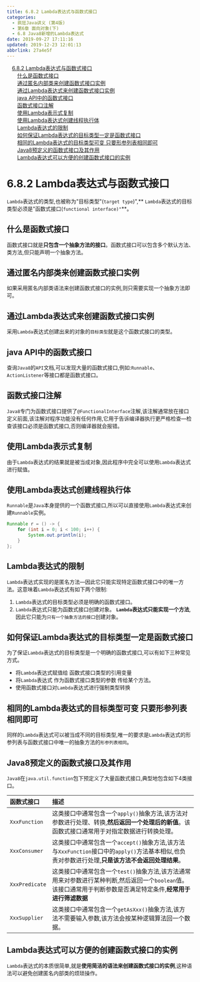 ```yaml
---
title: 6.8.2 Lambda表达式与函数式接口
categories: 
  - 疯狂Java讲义 (第4版)
  - 第6章 面向对象(下)
  - 6.8 Java8新增的Lambda表达式
date: 2019-09-27 17:11:16
updated: 2019-12-23 12:01:13
abbrlink: 27a4e5f
---
```

<div id='my_toc'><a href="/JavaReadingNotes/27a4e5f/#6-8-2-Lambda表达式与函数式接口" class="header_1">6.8.2 Lambda表达式与函数式接口</a>&nbsp;<br><a href="/JavaReadingNotes/27a4e5f/#什么是函数式接口" class="header_2">什么是函数式接口</a>&nbsp;<br><a href="/JavaReadingNotes/27a4e5f/#通过匿名内部类来创建函数式接口实例" class="header_2">通过匿名内部类来创建函数式接口实例</a>&nbsp;<br><a href="/JavaReadingNotes/27a4e5f/#通过Lambda表达式来创建函数式接口实例" class="header_2">通过Lambda表达式来创建函数式接口实例</a>&nbsp;<br><a href="/JavaReadingNotes/27a4e5f/#java-API中的函数式接口" class="header_2">java API中的函数式接口</a>&nbsp;<br><a href="/JavaReadingNotes/27a4e5f/#函数式接口注解" class="header_2">函数式接口注解</a>&nbsp;<br><a href="/JavaReadingNotes/27a4e5f/#使用Lambda表示式复制" class="header_2">使用Lambda表示式复制</a>&nbsp;<br><a href="/JavaReadingNotes/27a4e5f/#使用Lambda表达式创建线程执行体" class="header_2">使用Lambda表达式创建线程执行体</a>&nbsp;<br><a href="/JavaReadingNotes/27a4e5f/#Lambda表达式的限制" class="header_2">Lambda表达式的限制</a>&nbsp;<br><a href="/JavaReadingNotes/27a4e5f/#如何保证Lambda表达式的目标类型一定是函数式接口" class="header_2">如何保证Lambda表达式的目标类型一定是函数式接口</a>&nbsp;<br><a href="/JavaReadingNotes/27a4e5f/#相同的Lambda表达式的目标类型可变-只要形参列表相同即可" class="header_2">相同的Lambda表达式的目标类型可变 只要形参列表相同即可</a>&nbsp;<br><a href="/JavaReadingNotes/27a4e5f/#Java8预定义的函数式接口及其作用" class="header_2">Java8预定义的函数式接口及其作用</a>&nbsp;<br><a href="/JavaReadingNotes/27a4e5f/#Lambda表达式可以方便的创建函数式接口的实例" class="header_2">Lambda表达式可以方便的创建函数式接口的实例</a>&nbsp;<br></div>
<style>.header_1{margin-left: 1em;}.header_2{margin-left: 2em;}.header_3{margin-left: 3em;}.header_4{margin-left: 4em;}.header_5{margin-left: 5em;}.header_6{margin-left: 6em;}</style>
<!--more-->
<script>if (navigator.platform.search('arm')==-1){document.getElementById('my_toc').style.display = 'none';}var e,p = document.getElementsByTagName('p');while (p.length>0) {e = p[0];e.parentElement.removeChild(e);}</script>

<!--end-->
<!--SSTStart-->
# 6.8.2 Lambda表达式与函数式接口 #
`Lambda`表达式的类型,也被称为"目标类型"(`target type`)",** `Lambda`表达式的目标类型必须是"函数式接口(`functional interface)"`**。
## 什么是函数式接口 ##
函数式接口就是**只包含一个抽象方法的接口**。函数式接口可以包含多个默认方法、类方法,但只能声明一个抽象方法。
## 通过匿名内部类来创建函数式接口实例 ##
如果采用匿名内部类语法来创建函数式接口的实例,则只需要实现一个抽象方法即可。
## 通过Lambda表达式来创建函数式接口实例 ##
采用`Lambda`表达式创建出来的对象的`目标类型`就是这个函数式接口的类型。

## java API中的函数式接口 ##
查询`Java8`的`API`文档,可以发现大量的函数式接口,例如:`Runnable`、 `ActionListener`等接口都是函数式接口。
## 函数式接口注解 ##
`Java8`专门为函数式接口提供了`@FunctionalInterface`注解,该注解通常放在接口定义前面,该注解对程序功能没有任何作用,它用于告诉编译器执行更严格检查—检查该接口必须是函数式接口,否则编译器就会报错。
## 使用Lambda表示式复制 ##
由于`Lambda`表达式的结果就是被当成对象,因此程序中完全可以使用`Lambda`表达式进行赋值。
## 使用Lambda表达式创建线程执行体 ##
`Runnable`是`Java`本身提供的一个函数式接口,所以可以直接使用`Lambda`表达式来创建`Runnable`实例。
```java
Runnable r = () -> {
    for (int i = 0; i < 100; i++) {
        System.out.println(i);
    }
};
```
## Lambda表达式的限制 ##
`Lambda`表达式实现的是匿名方法—因此它只能实现特定函数式接口中的唯一方法。这意味着`Lambda`表达式有如下两个限制:
1. `Lambda`表达式的目标类型必须是明确的函数式接口。
2. `Lambda`表达式只能为函数式接口创建对象。 **`Lambda`表达式只能实现一个方法**,因此它只能为`只有一个抽象方法的接口`创建对象。

## 如何保证Lambda表达式的目标类型一定是函数式接口 ##
为了保证`Lambda`表达式的目标类型是一个明确的函数式接口,可以有如下三种常见方式。
- 将`Lambda`表达式赋值给 函数式接口类型的引用变量
- 将`Lambda`表达式 作为函数式接口类型的参数 传给某个方法。
- 使用函数式接口对`Lambda`表达式进行强制类型转换

## 相同的Lambda表达式的目标类型可变 只要形参列表相同即可 ##
同样的`Lambda`表达式可以被当成不同的目标类型,唯一的要求是`Lambda`表达式的形参列表与函数式接口中唯一的抽象方法的`形参列表相同`。

## Java8预定义的函数式接口及其作用 ##
`Java8`在`java.util.function`包下预定义了大量函数式接口,典型地包含如下4类接口。

|函数式接口|描述|
|:---|:---|
|`XxxFunction`|这类接口中通常包含一个`apply()`抽象方法,该方法对参数进行处理、转换,**然后返回一个处理后的新值**。该函数式接口通常用于对指定数据进行转换处理。|
|`XxxConsumer`|这类接口中通常包含一个`accept()`抽象方法,该方法与`XxxFunction`接口中的`apply()`方法基本相似,也负责对参数进行处理,**只是该方法不会返回处理结果**。|
|`XxxPredicate`|这类接口中通常包含一个`test()`抽象方法,该方法通常用来对参数进行某种判断,然后返回一个`boolean`值。该接口通常用于判断参数是否满足特定条件,**经常用于进行筛滤数据**|
|`XxxSupplier`|这类接口中通常包含一个`getAsXxx()`抽象方法,该方法不需要输入参数,该方法会按某种逻辑算法回一个数据。|

## Lambda表达式可以方便的创建函数式接口的实例 ##
`Lambda`表达式的本质很简单,就是**使用简洁的语法来创建函数式接口的实例**,这种语法可以避免创建匿名内部类的烦琐操作。
<!--SSTStop-->

